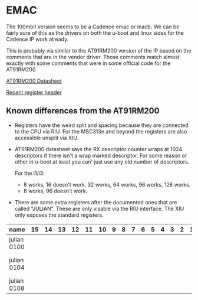 # EMAC

The 100mbit version seems to be a Cadence emac or macb.
We can be fairly sure of this as the drivers on both the u-boot
and linux sides for the Cadence IP work already.

This is probably via similar to the AT91RM200 version of the IP
based on the comments that are in the vendor driver. Those comments
match almost exactly with some comments that were in some official
code for the AT91RM200

[AT91RM200 Datasheet](http://ww1.microchip.com/downloads/en/DeviceDoc/Atmel-1768-32-bit-ARM920T-Embedded-Microprocessor-AT91RM9200_Datasheet.pdf)

[Recent register header](https://github.com/m-zjj/myzr-gateway-info/blob/master/kernel/drivers/sstar/emac/hal/infinity3/mhal_emac.h)

## Known differences from the AT91RM200

- Registers have the weird split and spacing because they
  are connected to the CPU via RIU. For the MSC313e and beyond the
  registers are also accessible unsplit via XIU.

- AT91RM200 datasheet says the RX descriptor counter wraps at 1024
  descriptors if there isn't a wrap marked descriptor. For some reason
  or other in u-boot at least you can' just use any old number of descriptors.
  
  For the i1/i3:
  - 8 works, 16 doesn't work, 32 works, 64 works, 96 works, 128 works.
  - 8 works, 96 doesn't work.

- There are some extra registers after the documented ones that are called "JULIAN".
  These are only visable via the RIU interface. The XIU only exposes the standard registers.

| name        | 15 | 14 | 13 | 12 | 11 | 10 | 9 | 8 | 7 | 6 | 5 | 4 | 3 | 2 | 1 | 0                          | notes            |
|-------------|----|----|----|----|----|----|---|---|---|---|---|---|---|---|---|----------------------------|------------------|
| julian 0100 |    |    |    |    |    |    |   |   |   |   |   |   |   |   |   |                            | select mii/rmii? |
| julian 0104 |    |    |    |    |    |    |   |   |   |   |   |   |   |   |   | software descriptor enable |                  |
| julian 0108 |    |    |    |    |    |    |   |   |   |   |   |   |   |   |   |                            |                  |
